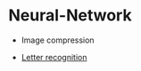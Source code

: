 # Neural-Network

+ Image compression

+ [Letter recognition](https://github.com/fcumay/Neural-Network/blob/1277d4979ebea3eb82a34f3250f99dc93e34a7ea/lab2/README.md)
